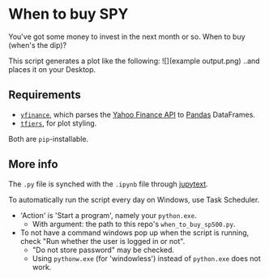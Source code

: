 # When to buy SPY

You've got some money to invest in the next month or so.
When to buy (when's the dip)?

This script generates a plot like the following:
![](example output.png)
..and places it on your Desktop.


## Requirements

- [`yfinance`](https://github.com/ranaroussi/yfinance),
  which parses the [Yahoo Finance API](https://query1.finance.yahoo.com/v7/finance/options/SPY)
  to [Pandas](https://pandas.pydata.org/) DataFrames.
- [`tfiers`](https://github.com/tfiers/tfiers-py),
  for plot styling.

Both are `pip`-installable.


## More info

The `.py` file is synched with the `.ipynb` file through
[jupytext](https://github.com/mwouts/jupytext).

To automatically run the script every day on Windows,
use Task Scheduler.
  - 'Action' is 'Start a program', namely your `python.exe`.
    - With argument: the path to this repo's `when_to_buy_sp500.py`.
  - To not have a command windows pop up when the script is
    running, check "Run whether the user is logged in or not".
    - "Do not store password" may be checked.
    - Using `pythonw.exe` (for 'windowless')
      instead of `python.exe` does not work.
